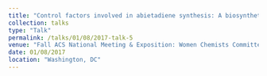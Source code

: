 ```yaml
---
title: "Control factors involved in abietadiene synthesis: A biosynthetic reaction containing a post-transition state bifurcation"
collection: talks
type: "Talk"
permalink: /talks/01/08/2017-talk-5
venue: "Fall ACS National Meeting & Exposition: Women Chemists Committee (WCC)/ Merck Award Symposium"
date: 01/08/2017
location: "Washington, DC"
---
```

